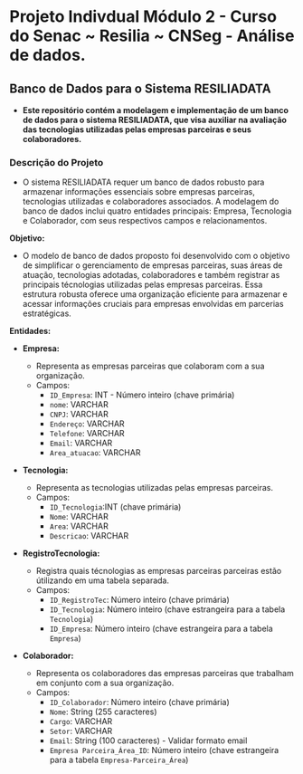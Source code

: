 # Projeto Indivdual  Módulo 2 - Curso do Senac ~ Resilia ~ CNSeg - Análise de dados.

## Banco de Dados para o Sistema RESILIADATA

- **Este repositório contém a modelagem e implementação de um banco de dados para o sistema RESILIADATA, que visa auxiliar na avaliação das tecnologias utilizadas pelas empresas parceiras e seus colaboradores.**

### Descrição do Projeto

- O sistema RESILIADATA requer um banco de dados robusto para armazenar informações essenciais sobre empresas parceiras, tecnologias utilizadas e colaboradores associados. A modelagem do banco de dados inclui quatro entidades principais: Empresa, Tecnologia e Colaborador, com seus respectivos campos e relacionamentos.

**Objetivo:**

- O modelo de banco de dados proposto foi desenvolvido com o objetivo de simplificar o gerenciamento de empresas parceiras, suas áreas de atuação, tecnologias adotadas, colaboradores e também registrar as principais técnologias utilizadas pelas empresas parceiras. Essa estrutura robusta oferece uma organização eficiente para armazenar e acessar informações cruciais para empresas envolvidas em parcerias estratégicas.

**Entidades:**

* **Empresa:**
    * Representa as empresas parceiras que colaboram com a sua organização.
    * Campos:
        * `ID_Empresa`: INT - Número inteiro (chave primária)
        * `nome`: VARCHAR 
        * `CNPJ`: VARCHAR
        * `Endereço`: VARCHAR
        * `Telefone`: VARCHAR
        * `Email`: VARCHAR
        * `Area_atuacao`: VARCHAR

* **Tecnologia:**
    * Representa as tecnologias utilizadas pelas empresas parceiras.
    * Campos:
        * `ID_Tecnologia`:INT (chave primária)
        * `Nome`: VARCHAR
        * `Area`: VARCHAR
        * `Descricao`: VARCHAR
          
* **RegistroTecnologia:**
    * Registra quais técnologias as empresas parceiras parceiras estão útilizando em uma tabela separada.
    * Campos:
        * `ID_RegistroTec`: Número inteiro (chave primária)
        * `ID_Tecnologia`: Número inteiro (chave estrangeira para a tabela `Tecnologia`)
        * `ID_Empresa`: Número inteiro (chave estrangeira para a tabela `Empresa`)
     
* **Colaborador:**
    * Representa os colaboradores das empresas parceiras que trabalham em conjunto com a sua organização.
    * Campos:
        * `ID_Colaborador`: Número inteiro (chave primária)
        * `Nome`: String (255 caracteres)
        * `Cargo`: VARCHAR
        * `Setor`: VARCHAR
        * `Email`: String (100 caracteres) - Validar formato email
        * `Empresa Parceira_Área_ID`: Número inteiro (chave estrangeira para a tabela `Empresa-Parceira_Área`)
      
